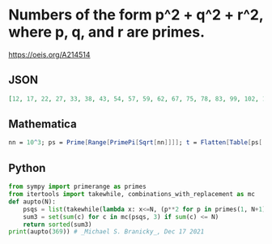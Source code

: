 # Numbers of the form p^2 \+ q^2 \+ r^2, where p, q, and r are primes\.
https://oeis.org/A214514
## JSON
```JSON
[12, 17, 22, 27, 33, 38, 43, 54, 57, 59, 62, 67, 75, 78, 83, 99, 102, 107, 123, 129, 134, 139, 147, 150, 155, 171, 174, 177, 179, 182, 187, 195, 198, 203, 219, 222, 227, 243, 246, 251, 267, 291, 294, 297, 299, 302, 307, 315, 318, 323, 339, 342, 347, 363, 369]
```
## Mathematica
```Mathematica
nn = 10^3; ps = Prime[Range[PrimePi[Sqrt[nn]]]]; t = Flatten[Table[ps[[i]]^2 + ps[[j]]^2 + ps[[k]]^2, {i, Length[ps]}, {j, i, Length[ps]}, {k, j, Length[ps]}]]; t = Select[t, # <= nn &]; Union[t]
```
## Python
```Python
from sympy import primerange as primes
from itertools import takewhile, combinations_with_replacement as mc
def aupto(N):
    psqs = list(takewhile(lambda x: x<=N, (p**2 for p in primes(1, N+1))))
    sum3 = set(sum(c) for c in mc(psqs, 3) if sum(c) <= N)
    return sorted(sum3)
print(aupto(369)) # _Michael S. Branicky_, Dec 17 2021
```
